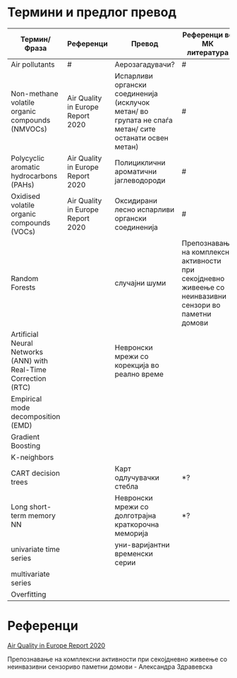 # Термини и предлог превод

Термин/Фраза | Референци | Превод | Референци во МК литература |
------------------------------------------------| ------------------- | ---------------------------------------------- | ---------------|
Air pollutants | # | Аерозагадувачи?| # |
Non-methane volatile organic compounds (NMVOCs) | Air Quality in Europe Report 2020 | Испарливи органски соединенија (исклучок метан/ во групата не спаѓа метан/ сите останати освен метан)   | # |
Polycyclic aromatic hydrocarbons (PAHs)  | Air Quality in Europe Report 2020  | Полициклични ароматични јаглеводороди    | # |
Оxidised volatile organic compounds (VOCs) | Air Quality in Europe Report 2020 | Оксидирани лесно испарливи органски соединенија | # |
Random Forests | | случајни шуми |  Препознавање на комплексни активности при секоjдневно живеење со неинвазивни сензори во паметни домови | 
 Artificial Neural Networks (ANN) with Real-Time Correction (RTC) | | Невронски мрежи со корекција во реално време | |
Empirical mode decomposition (EMD) | | | |
Gradient Boosting | | | |
K-neighbors | | | |
CART decision trees | | Карт одлучувачки стебла | *? | 
Long short-term memory NN | | Невронски мрежи со долготрајна краткорочна меморија | *? | 
univariate time series | | уни-варијантни временски серии | |
multivariate series | | | | 
Overfitting | | | | 



# Референци

[Air Quality in Europe Report 2020](https://www.eea.europa.eu//publications/air-quality-in-europe-2020-report)

Препознавање на комплексни активности при секоjдневно живеење со неинвазивни сензориво паметни домови - Александра Здравевска
